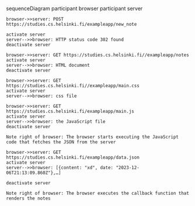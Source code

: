 sequenceDiagram
    participant browser
    participant server

    browser->>server: POST https://studies.cs.helsinki.fi/exampleapp/new_note

    activate server
    server-->>browser: HTTP status code 302 found
    deactivate server

    browser->>server: GET https://studies.cs.helsinki.fi//exampleapp/notes
    activate server
    server-->>browser: HTML document
    deactivate server

    browser->>server: GET https://studies.cs.helsinki.fi//exampleapp/main.css
    activate server
    server-->>browser: css file

    browser->>server: GET https://studies.cs.helsinki.fi/exampleapp/main.js
    activate server
    server-->>browser: the JavaScript file
    deactivate server

    Note right of browser: The browser starts executing the JavaScript code that fetches the JSON from the server

    browser->>server: GET https://studies.cs.helsinki.fi/exampleapp/data.json
    activate server
    server-->>browser: [{content: "xd", date: "2023-12-06T21:13:09.860Z"},…]

    deactivate server

    Note right of browser: The browser executes the callback function that renders the notes

  